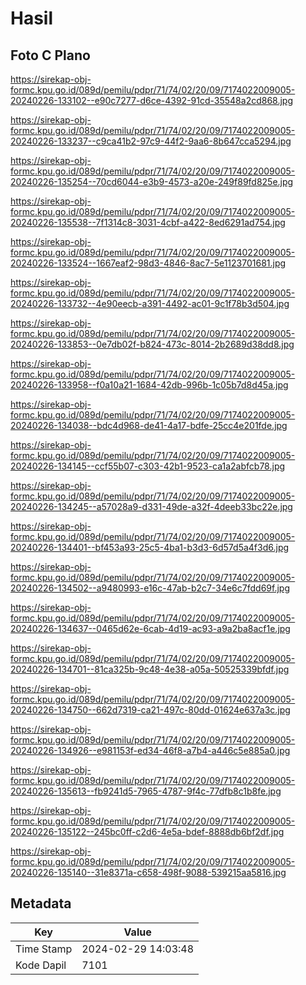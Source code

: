 # Hasil

## Foto C Plano

https://sirekap-obj-formc.kpu.go.id/089d/pemilu/pdpr/71/74/02/20/09/7174022009005-20240226-133102--e90c7277-d6ce-4392-91cd-35548a2cd868.jpg

https://sirekap-obj-formc.kpu.go.id/089d/pemilu/pdpr/71/74/02/20/09/7174022009005-20240226-133237--c9ca41b2-97c9-44f2-9aa6-8b647cca5294.jpg

https://sirekap-obj-formc.kpu.go.id/089d/pemilu/pdpr/71/74/02/20/09/7174022009005-20240226-135254--70cd6044-e3b9-4573-a20e-249f89fd825e.jpg

https://sirekap-obj-formc.kpu.go.id/089d/pemilu/pdpr/71/74/02/20/09/7174022009005-20240226-135538--7f1314c8-3031-4cbf-a422-8ed6291ad754.jpg

https://sirekap-obj-formc.kpu.go.id/089d/pemilu/pdpr/71/74/02/20/09/7174022009005-20240226-133524--1667eaf2-98d3-4846-8ac7-5e1123701681.jpg

https://sirekap-obj-formc.kpu.go.id/089d/pemilu/pdpr/71/74/02/20/09/7174022009005-20240226-133732--4e90eecb-a391-4492-ac01-9c1f78b3d504.jpg

https://sirekap-obj-formc.kpu.go.id/089d/pemilu/pdpr/71/74/02/20/09/7174022009005-20240226-133853--0e7db02f-b824-473c-8014-2b2689d38dd8.jpg

https://sirekap-obj-formc.kpu.go.id/089d/pemilu/pdpr/71/74/02/20/09/7174022009005-20240226-133958--f0a10a21-1684-42db-996b-1c05b7d8d45a.jpg

https://sirekap-obj-formc.kpu.go.id/089d/pemilu/pdpr/71/74/02/20/09/7174022009005-20240226-134038--bdc4d968-de41-4a17-bdfe-25cc4e201fde.jpg

https://sirekap-obj-formc.kpu.go.id/089d/pemilu/pdpr/71/74/02/20/09/7174022009005-20240226-134145--ccf55b07-c303-42b1-9523-ca1a2abfcb78.jpg

https://sirekap-obj-formc.kpu.go.id/089d/pemilu/pdpr/71/74/02/20/09/7174022009005-20240226-134245--a57028a9-d331-49de-a32f-4deeb33bc22e.jpg

https://sirekap-obj-formc.kpu.go.id/089d/pemilu/pdpr/71/74/02/20/09/7174022009005-20240226-134401--bf453a93-25c5-4ba1-b3d3-6d57d5a4f3d6.jpg

https://sirekap-obj-formc.kpu.go.id/089d/pemilu/pdpr/71/74/02/20/09/7174022009005-20240226-134502--a9480993-e16c-47ab-b2c7-34e6c7fdd69f.jpg

https://sirekap-obj-formc.kpu.go.id/089d/pemilu/pdpr/71/74/02/20/09/7174022009005-20240226-134637--0465d62e-6cab-4d19-ac93-a9a2ba8acf1e.jpg

https://sirekap-obj-formc.kpu.go.id/089d/pemilu/pdpr/71/74/02/20/09/7174022009005-20240226-134701--81ca325b-9c48-4e38-a05a-50525339bfdf.jpg

https://sirekap-obj-formc.kpu.go.id/089d/pemilu/pdpr/71/74/02/20/09/7174022009005-20240226-134750--662d7319-ca21-497c-80dd-01624e637a3c.jpg

https://sirekap-obj-formc.kpu.go.id/089d/pemilu/pdpr/71/74/02/20/09/7174022009005-20240226-134926--e981153f-ed34-46f8-a7b4-a446c5e885a0.jpg

https://sirekap-obj-formc.kpu.go.id/089d/pemilu/pdpr/71/74/02/20/09/7174022009005-20240226-135613--fb9241d5-7965-4787-9f4c-77dfb8c1b8fe.jpg

https://sirekap-obj-formc.kpu.go.id/089d/pemilu/pdpr/71/74/02/20/09/7174022009005-20240226-135122--245bc0ff-c2d6-4e5a-bdef-8888db6bf2df.jpg

https://sirekap-obj-formc.kpu.go.id/089d/pemilu/pdpr/71/74/02/20/09/7174022009005-20240226-135140--31e8371a-c658-498f-9088-539215aa5816.jpg


## Metadata

| Key        | Value               |
| ---------- | ------------------- |
| Time Stamp | 2024-02-29 14:03:48 |
| Kode Dapil | 7101                |



